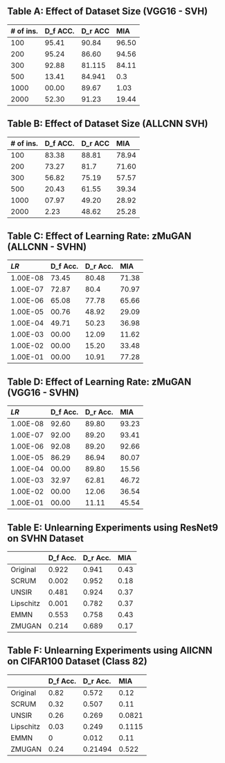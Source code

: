 
## Table A: Effect of Dataset Size (VGG16 - SVH)
| # of ins.     | D_f ACC.  | D_r ACC   | MIA       |
| :------       | :------   |:------    | :------   |
| 100           | 95.41     | 90.84     | 96.50     |
| 200           | 95.24     | 86.60     | 94.56     |
| 300           | 92.88     | 81.115    |   84.11   |
| 500           | 13.41     | 84.941    | 0.3       |
| 1000          | 00.00     | 89.67     | 1.03      |
| 2000          | 52.30     | 91.23     | 19.44     |

##  Table B: Effect of Dataset Size (ALLCNN SVH)
| # of ins.  | D_f ACC.     | D_r ACC   | MIA           |
| :------    | :------      | :------   | :------       |
| 100        | 83.38        | 88.81     | 78.94         |
| 200        | 73.27        | 81.7      | 71.60         |
| 300        | 56.82        | 75.19     | 57.57         |
| 500        | 20.43        | 61.55     | 39.34         |
| 1000       | 07.97        | 49.20     | 28.92         |
| 2000       | 2.23         | 48.62     | 25.28         |



## Table C: Effect of Learning Rate: zMuGAN  (ALLCNN - SVHN) 
| $LR$     | D_f Acc. | D_r Acc. | MIA   |
| :-----   | :-----   | :-----   |:----- |
| 1.00E-08 | 73.45    | 80.48    | 71.38 |
| 1.00E-07 | 72.87    | 80.4     | 70.97 |
| 1.00E-06 | 65.08    | 77.78    | 65.66 |
| 1.00E-05 | 00.76    | 48.92    | 29.09 |
| 1.00E-04 | 49.71    | 50.23    | 36.98 |
| 1.00E-03 | 00.00    | 12.09    | 11.62 |
| 1.00E-02 | 00.00    | 15.20    | 33.48 |
| 1.00E-01 | 00.00    | 10.91    | 77.28 |

## Table D: Effect of Learning Rate: zMuGAN   (VGG16 - SVHN)
|$LR$       | D_f Acc.  | D_r Acc.  | MIA       |
| :-----    | :-----    | :-----    |:-----     |
|1.00E-08   | 92.60     | 89.80     | 93.23     |
|1.00E-07   | 92.00     | 89.20     | 93.41     |
|1.00E-06   | 92.08     | 89.20     | 92.66     |
|1.00E-05   | 86.29     | 86.94     | 80.07     |
|1.00E-04   | 00.00     | 89.80     | 15.56     |
|1.00E-03   | 32.97     | 62.81     | 46.72     |
|1.00E-02   | 00.00     | 12.06     | 36.54     |
|1.00E-01   | 00.00     | 11.11     | 45.54     |



## Table E: Unlearning Experiments using ResNet9 on SVHN Dataset

|           | D_f Acc.  | D_r Acc.  | MIA       |
|:----------|:----      | :-----    | 	:------ |
Original    |  0.922	| 0.941	    |   0.43    |
SCRUM	    |  0.002	| 0.952	    |   0.18    |
UNSIR	    |  0.481	| 0.924	    |   0.37    |
Lipschitz   |  0.001	| 0.782     |	0.37    |
EMMN	    |  0.553    | 0.758     |	0.43    |
ZMUGAN      |  0.214	| 0.689     |	0.17    |



## Table F: Unlearning Experiments using AllCNN on CIFAR100 Dataset (Class 82)

|           | D_f Acc.  | D_r Acc.  | MIA       |
|:----------|:----      |:-----     |:------    |
|Original	|0.82       |0.572      |0.12       |
|SCRUM      |0.32	    |0.507	    |0.11       |
|UNSIR      |0.26       |0.269      |0.0821     |
|Lipschitz  |0.03	    |0.249      |0.1115     |
|EMMN       |0          |0.012      |0.11       |
|ZMUGAN	    |0.24       |0.21494	|0.522      |